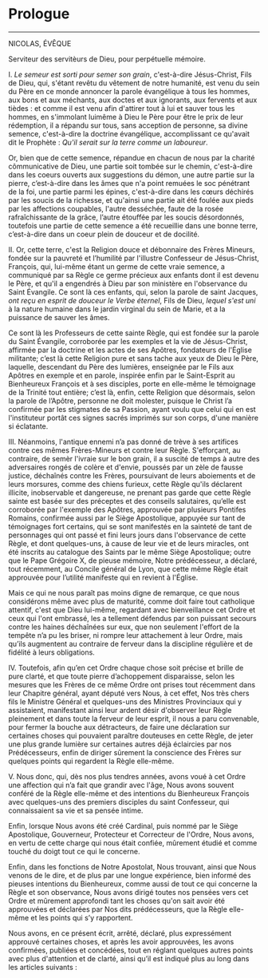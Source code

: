 # Prologue

***

NICOLAS, ÉVÊQUE

Serviteur des servitèurs de Dieu, pour perpétuelle mémoire.

I. *Le semeur est sorti pour semer son grain*, c'est-à-dire Jésus-Christ, Fils de Dieu, qui, s'étant revêtu du vêtement de notre humanité, est venu du sein du Père en ce monde annoncer la parole évangélique à tous les hommes, aux bons et aux méchants, aux doctes et aux ignorants, aux fervents et aux tièdes : et comme il est venu afin d'attirer tout à lui et sauver tous les hommes, en s'immolant luimême à Dieu le Père pour être le prix de leur rédemption, il a répandu sur tous, sans acception de personne, sa divine semence, c'est-à-dire la doctrine évangélique, accomplissant ce qu'avait dit le Prophète : *Qu'il serait sur la terre comme un laboureur*. 

Or, bien que de cette semence, répandue en chacun de nous par la charité cômmunicative de Dieu, une partie soit tombée sur le chemin, c'est-à-dire dans les coeurs ouverts aux suggestions du démon, une autre partie sur la pierre, c’est-à-dire dans les âmes que n'a point remuées le soc pénétrant de la foi, une partie parmi les épines, c'est-à-dire dans les cœurs déchirés par les soucis de la richesse, et qu'ainsi une partie ait été foulée aux pieds par les affections coupables, l'autre desséchée, faute de la rosée rafraîchissante de la grâce, l’autre étouffée par les soucis désordonnés, toutefois une partie de cette semence a été recueillie dans une bonne terre, c’est-à-dire dans un coeur plein de douceur et de docilité.

II. Or, cette terre, c'est la Religion douce et débonnaire des Frères Mineurs, fondée sur la pauvreté et l’humilité par l'illustre Confesseur de Jésus-Christ, François, qui, lui-même étant un germe de cette vraie semence, a communiqué par sa Règle ce germe précieux aux enfants dont il est devenu le Père, et qu'il a engendrés à Dieu par son ministère en l'observance du Saint Évangile. Ce sont là ces enfants, qui, selon la parole de saint Jacques, *ont reçu en esprit de douceur le Verbe éternel*, Fils de Dieu, *lequel s'est uni* à la nature humaine dans le jardin virginal du sein de Marie, et a la puissance de sauver les âmes. 

Ce sont là les Professeurs de cette sainte Règle, qui est fondée sur la parole du Saint Évangile, corroborée par les exemples et la vie de Jésus-Christ, affirmée par la doctrine et les actes de ses Apôtres, fondateurs de l'Église militante; c’est là cette Religion pure et sans tache aux yeux de Dieu le Père, laquelle, descendant du Père des lumières, enseignée par le Fils aux Apôtres en exemple et en parole, inspirée enfin par le Saint-Esprit au Bienheureux François et à ses disciples, porte en elle-même le témoignage de la Trinité tout entière; c’est là, enfin, cette Religion que désormais, selon la parole de l’Apôtre, personne ne doit molester, puisque le Christ l’a confirmée par les stigmates de sa Passion, ayant voulu que celui qui en est l'instituteur portât ces signes sacrés imprimés sur son corps, d'une manière si éclatante.

III. Néanmoins, l'antique ennemi n’a pas donné de trève à ses artifices contre ces mêmes Frères-Mineurs et contre leur Règle. S'efforçant, au contraire, de semèr l'ivraie sur le bon grain, il a suscité de temps à autre des adversaires rongés de colère et d'envie, poussés par un zèle de fausse justice, déchaînés contre les Frères, poursuivant de leurs aboiements et de leurs morsures, comme des chiens furieux, cette Règle qu'ils déclarent illicite, inobservable et dangereuse, ne prenant pas garde que cette Règle sainte est basée sur des préceptes et des conseils salutaires, qu’elle est corroborée par l'exemple des Apôtres, approuvée par plusieurs Pontifes Romains, confirmée aussi par le Siège Apostolique, appuyée sur tant de témoignages fort certains, qui se sont manifestés en la sainteté de tant de personnages qui ont passé et fini leurs jours dans l'observance de cette Règle, et dont quelques-uns, à cause de leur vie et de leurs miracles, ont été inscrits au catalogue des Saints par le même Siège Apostolique; outre que le Pape Grégoire X, de pieuse mémoire, Notre prédécesseur, a déclaré, tout récemment, au Concile général de Lyon, que cette même Règle était approuvée pour l’utilité manifeste qui en revient à l'Église. 

Mais ce qui ne nous paraît pas moins digne de remarque, ce que nous considérons même avec plus de maturité, comme doit faire tout catholique attentif, c'est que Dieu lui-même, regardant avec bienveillance cet Ordre et ceux qui l'ont embrassé, les a tellement défendus par son puissant secours contre les haines déchaînées sur eux, que non seulement l'effort de la tempête n’a pu les briser, ni rompre leur attachement à leur Ordre, mais qu’ils augmentent au contraire de ferveur dans la discipline régulière et de fidélité à leurs obligations.

IV. Toutefois, afin qu’en cet Ordre chaque chose soit précise et brille de pure clarté, et que toute pierre d’achoppement disparaisse, selon les mesures que les Frères de ce même Ordre ont prises tout récemment dans leur Chapitre général, ayant député vers Nous, à cet effet, Nos très chers fils le Ministre Général et quelques-uns des Ministres Provinciaux qui y assistaient, manifestant ainsi leur ardent désir d'observer leur Règle pleinement et dans toute la ferveur de leur esprit, il nous a paru convenable, pour fermer la bouche aux détracteurs, de faire une déclaration sur certaines choses qui pouvaient paraître douteuses en cette Règle, de jeter une plus grande lumière sur certaines autres déjà éclaircies par nos Prédécesseurs, enfin de diriger sûrement la conscience des Frères sur quelques points qui regardent la Règle elle-même.

V. Nous donc, qui, dès nos plus tendres années, avons voué à cet Ordre une affection qui n’a fait que grandir avec l'âge, Nous avons souvent conféré de la Règle elle-même et des intentions du Bienheureux François avec quelques-uns des premiers disciples du saint Confesseur, qui connaissaient sa vie et sa pensée intime. 

Enfin, lorsque Nous avons été créé Cardinal, puis nommé par le Siège Apostolique, Gouverneur, Protecteur et Correcteur de l'Ordre, Nous avons, en vertu de cette charge qui nous était confiée, mûrement étudié et comme touché du doigt tout ce qui le concerne. 

Enfin, dans les fonctions de Notre Apostolat, Nous trouvant, ainsi que Nous venons de le dire, et de plus par une longue expérience, bien informé des pieuses intentions du Bienheureux, comme aussi de tout ce qui concerne la Règle et son observance, Nous avons dirigé toutes nos pensées vers cet Ordre et mûrement approfondi tant les choses qu'on sait avoir été approuvées et déclarées par Nos dits prédécesseurs, que la Règle elle-même et les points qui s’y rapportent.

Nous avons, en ce présent écrit, arrêté, déclaré, plus expressément approuvé certaines choses, et après les avoir approuvées, les avons confirmées, publiées et concédées, tout en réglant quelques autres points avec plus d'attention et de clarté, ainsi qu’il est indiqué plus au long dans les articles suivants :

